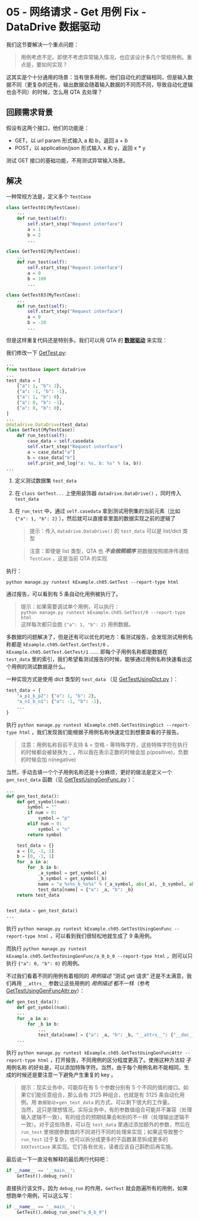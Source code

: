 # 05 - 网络请求 - Get 用例 Fix - DataDrive 数据驱动

我们这节要解决一个重点问题：

> 用例考虑不足。即使不考虑异常输入情况，也应该设计多几个常规用例。重点是，要如何实现？

这其实是个十分通用的场景：当有很多用例，他们自动化的逻辑相同，但是输入数据不同（更复杂的还有，输出数据会随着输入数据的不同而不同，导致自动化逻辑也会不同）的时候，怎么用 QTA 去处理？

## 回顾需求背景

假设有这两个接口，他们的功能是：

- GET，以 url param 形式输入 a 和 b，返回 a + b
- POST，以 application/json 形式输入 x 和 y，返回 x * y

测试 GET 接口的基础功能，不用测试异常输入场景。

## 解决

一种常规方法是，定义多个 `TestCase`

```python
class GetTest01(MyTestCase):
    ...
    def run_test(self):
        self.start_step("Request interface")
        a = 1
        b = 2
        ...

class GetTest02(MyTestCase):
    ...
    def run_test(self):
        self.start_step("Request interface")
        a = 0
        b = 100
        ...

class GetTest03(MyTestCase):
    ...
    def run_test(self):
        self.start_step("Request interface")
        a = 0
        b = -10
        ...
```

但是这样重复代码还是特别多。我们可以用 QTA 的 [**数据驱动**](https://qta-testbase.readthedocs.io/zh/v5.4.32/datadrive.html) 来实现：

我们修改一下 [GetTest.py](./GetTest.py):

```python
...
from testbase import datadrive
...
test_data = [
    {"a": 1, "b": 2},
    {"a": -1, "b": -1},
    {"a": 1, "b": 0},
    {"a": 0, "b": -1},
    {"a": 0, "b": 0},
]
...
@datadrive.DataDrive(test_data)
class GetTest(MyTestCase):
    def run_test(self):
        case_data = self.casedata
        self.start_step("Request interface")
        a = case_data["a"]
        b = case_data["b"]
        self.print_and_log("a: %s, b: %s" % (a, b))
...
```

1. 定义测试数据集 `test_data`
2. 在 `class GetTest...` 上使用装饰器 `datadrive.DataDrive()` ，同时传入 `test_data`
3. 在 `run_test` 中，通过 `self.casedata` 拿到测试用例集的当前元素（比如 `{"a": 1, "b": 2}` ），然后就可以直接拿里面的数据实现之前的逻辑了
    > 提示：传入 `datadrive.DataDrive()` 的 `test_data` 可以是 list/dict 类型
                                                                                                   
    > 注意：即使是 list 类型，QTA 也 ***不会按照顺序*** 把数据按照顺序传递给 `TestCase` ，这是当前 QTA 的实现

执行：

`python manage.py runtest kExample.ch05.GetTest --report-type html`

通过报告，可以看到有 5 条自动化用例被执行了。

> 提示：如果需要调试单个用例，可以执行：
> <br/>
> `python manage.py runtest kExample.ch05.GetTest/0 --report-type html`
> <br/>
> 这样每次都只会跑 `{"a": 1, "b": 2}` 用例数据。

多数据的问题解决了，但是还有可以优化的地方：看测试报告，会发现测试用例名称都是 `kExample.ch05.GetTest.GetTest/0` 、`kExample.ch05.GetTest.GetTest/1` ...... 即每个子用例名称都是数据在 `test_data` 里的索引，我们希望看测试报告的时候，能够通过用例名称快速看出这个用例的测试数据是什么。

一种实现方式是使用 dict 类型的 `test_data` （见 [GetTestUsingDict.py](./GetTestUsingDict.py) ）：

```python
test_data = {
    "a_p1_b_p2": {"a": 1, "b": 2},
    "a_n1_b_n1": {"a": -1, "b": -1},
    ...
}
```

执行 `python manage.py runtest kExample.ch05.GetTestUsingDict --report-type html` ，我们发现我们能根据子用例名称快速定位到想要查看的子报告。

> 注意：用例名称目前不支持 & = 空格 - 等特殊字符，这些特殊字符在执行的时候都会被替换为 _ ，所以我在表示正数的时候会加 p(positive)，负数的时候会加 n(negative)

当然，手动去填一个个子用例名称还是十分麻烦，更好的做法是定义一个 `gen_test_data` 函数（见 [GetTestUsingGenFunc.py](./GetTestUsingGenFunc.py) ）：

```python
...
def gen_test_data():
    def get_symbol(num):
        symbol = ""
        if num > 0:
            symbol = "p"
        elif num < 0:
            symbol = "n"
        return symbol

    test_data = {}
    a = [0, -1, 1]
    b = [0, -1, 1]
    for _a in a:
        for _b in b:
            _a_symbol = get_symbol(_a)
            _b_symbol = get_symbol(_b)
            name = "a_%s%s_b_%s%s" % (_a_symbol, abs(_a), _b_symbol, abs(_b))
            test_data[name] = {"a": _a, "b": _b}
    return test_data


test_data = gen_test_data()
...
```

执行 `python manage.py runtest kExample.ch05.GetTestUsingGenFunc --report-type html` ，可以看到我们很轻松地就生成了 9 条用例。

而执行 `python manage.py runtest kExample.ch05.GetTestUsingGenFunc/a_0_b_0 --report-type html` ，则可以只执行 `{"a": 0, "b": 0}` 的用例。

不过我们看着不同的用例有着相同的 *用例描述* “测试 get 请求” 还是不太满意，我们再用 `__attrs__` 参数让这些用例的 *用例描述* 都不一样（参考 [GetTestUsingGenFuncAttr.py](./GetTestUsingGenFuncAttr.py)）：

```python
def gen_test_data():
    def get_symbol(num):
    ...
    for _a in a:
        for _b in b:
            ...
            test_data[name] = {"a": _a, "b": _b, "__attrs__": {"__doc__": "a = %s ; b = %s" % (_a, _b)}}
    ...
```

执行 `python manage.py runtest kExample.ch05.GetTestUsingGenFuncAttr --report-type html` ，打开报告，不同用例的区分程度更高了。使用这种方法较 子用例名称 的好处是，可以添加特殊字符。当然，由于每个用例名称不能相同，生成的时候还是要注意一下避免产生重复的 key 。

> 提示：现实业务中，可能存在有 5 个参数分别有 5 个不同的值的接口。如果它们能任意组合，那么会有 3125 种组合，也就是有 3125 条自动化用例。用 `数据驱动`+`gen_test_data` 的方式，可以剩下很大的工作量。
> <br/>
> 当然，这只是理想情况。实际业务中，有的参数值组合可能并不兼容（处理输入逻辑不一致），有的组合的预期结果会和别的不一样（处理输出逻辑不一致）。对于这些场景，可以在 `test_data` 里通过添加额外的参数，然后在 `run_test` 里根据参数值的不同进行不同的处理来实现；如果这导致整个 `run_test` 过于复杂，也可以拆分成更多的子函数甚至拆成更多的 `XXXTestCase` 来实现。它们各有优劣，读者应该自己斟酌后再实施。

最后说一下一直没有解释的最后两行代码吧：

```python
if __name__ == '__main__':
    GetTest().debug_run()
```

直接执行该文件，因为 `debug_run` 的作用，`GetTest` 就会跑遍所有的用例，如果想跑单个用例，可以这么写：

```python
if __name__ == '__main__':
    GetTest().debug_run_one("a_0_b_0")
```



